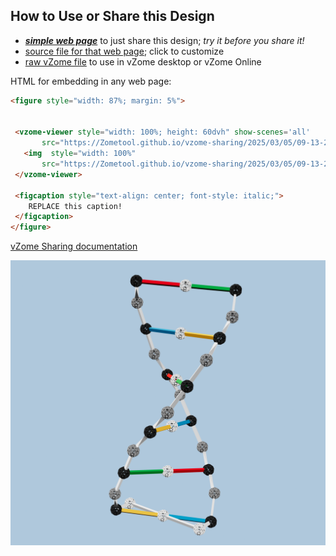
## How to Use or Share this Design

 - [***simple web page***](<https://Zometool.github.io/vzome-sharing/2025/03/05/09-13-20-424Z-PRJ-DNA-mod1/>) to just share this design; *try it before you share it!*
 - [source file for that web page](<https://github.com/Zometool/vzome-sharing/edit/main/2025/03/05/09-13-20-424Z-PRJ-DNA-mod1/index.md>); click to customize
 - [raw vZome file](<https://raw.githubusercontent.com/Zometool/vzome-sharing/main/2025/03/05/09-13-20-424Z-PRJ-DNA-mod1/PRJ-DNA-mod1.vZome>) to use in vZome desktop or vZome Online
 
 HTML for embedding in any web page:
 ```html
<figure style="width: 87%; margin: 5%">
  
  
  <vzome-viewer style="width: 100%; height: 60dvh" show-scenes='all'
        src="https://Zometool.github.io/vzome-sharing/2025/03/05/09-13-20-424Z-PRJ-DNA-mod1/PRJ-DNA-mod1.vZome" >
    <img  style="width: 100%"
        src="https://Zometool.github.io/vzome-sharing/2025/03/05/09-13-20-424Z-PRJ-DNA-mod1/PRJ-DNA-mod1.png" >
  </vzome-viewer>

  <figcaption style="text-align: center; font-style: italic;">
     REPLACE this caption!
  </figcaption>
</figure>

 ```

[vZome Sharing documentation](https://vzome.github.io/vzome/sharing.html#how-it-works)

![Image](<PRJ-DNA-mod1.png>)

